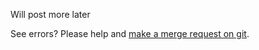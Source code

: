 Will post more later

See errors? Please help and [make a merge request on git](https://github.com/Marck/Marck.github.io/).
